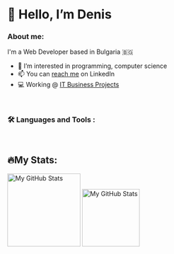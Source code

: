 # 👋 Hello, I’m Denis

### About me:
I'm a Web Developer based in Bulgaria 🇧🇬

- 👀 I’m interested in programming, computer science
- 📫 You can [reach me](https://www.linkedin.com/in/denis-dinkov/) on LinkedIn
- 💻 Working @ [IT Business Projects](https://www.linkedin.com/company/itbpbg/)

<br/>

 ### :hammer_and_wrench: Languages and Tools :
 
 
 <br/>

## 🔥My Stats:
<p>
  <!-- <summary>:zap: GitHub Stats</summary> -->
  <img height="165em" alt="My GitHub Stats" src="https://github-readme-stats.vercel.app/api?username=Denis-Dinkov&show_icons=true&bg_color=00000000&hide_border=true&text_color=3498db&&count_private=true&include_all_commits=true" />
  <img height="130em" alt="My GitHub Stats" src="https://github-readme-stats.vercel.app/api/top-langs/?username=Denis-Dinkov&langs_count=8&layout=compact&hide_border=true&bg_color=00000000&text_color=3498db&&count_private=true&include_all_commits=true" />
</p>
